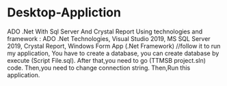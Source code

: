 # Desktop-Appliction
ADO .Net With Sql Server And Crystal Report
Using technologies and framework : ADO .Net Technologies, Visual Studio 2019, MS SQL Server 2019, Crystal Report, Windows Form App (.Net Framework)
//follow it to run my application, You have to create a database,
you can create database by execute (Script File.sql). 
After that,you need to go (TTMSB project.sln) code. 
Then,you need to change connection string. Then,Run this application.

